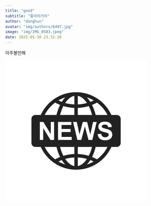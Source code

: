 ```yaml
---
title: "good"
subtitle: "좋아이거야"
author: "donghun"
avatar: "img/authors/6497.jpg"
image: "img/IMG_0583.jpeg"
date: 2025-05-30 23:32:26
---
```


아주볼만해

![이미지](../img/2025-05-30/IMG_0583.jpeg)